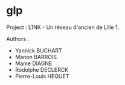 # glp

Project :
 L1NK - Un réseau d'ancien de Lille 1.


Authors : 
 - Yannick BUCHART
 - Manon BARROIS
 - Mame DIAGNE
 - Rodolphe DECLERCK
 - Pierre-Louis HEQUET
